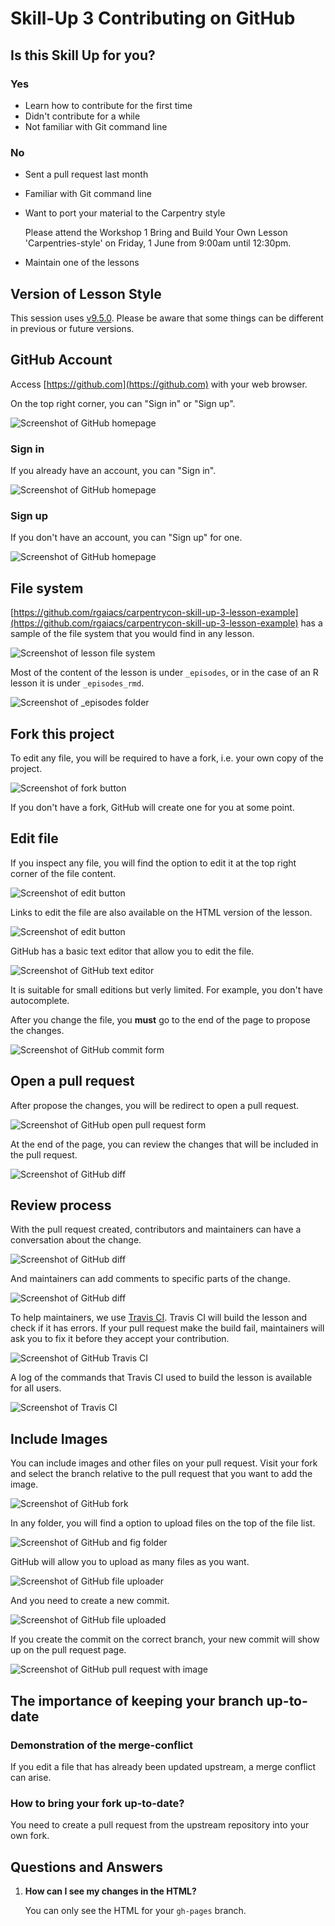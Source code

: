 # Skill-Up 3 Contributing on GitHub

## Is this Skill Up for you?

### Yes

- Learn how to contribute for the first time
- Didn't contribute for a while
- Not familiar with Git command line

### No

- Sent a pull request last month
- Familiar with Git command line
- Want to port your material to the Carpentry style

  Please attend the Workshop 1 Bring and Build Your Own Lesson 'Carpentries-style' on Friday, 1 June from 9:00am until 12:30pm.
- Maintain one of the lessons

## Version of Lesson Style

This session uses [v9.5.0](https://github.com/swcarpentry/styles/releases/tag/v9.5.0).
Please be aware that some things can be different in previous or future versions.

## GitHub Account

Access [https://github.com](https://github.com) with your web browser.

On the top right corner, you can "Sign in" or "Sign up".

![Screenshot of GitHub homepage](img/github.jpg)

### Sign in

If you already have an account, you can "Sign in".

![Screenshot of GitHub homepage](img/github-sign-in.jpg)

### Sign up

If you don't have an account, you can "Sign up" for one.

![Screenshot of GitHub homepage](img/github-sign-up.jpg)

## File system

[https://github.com/rgaiacs/carpentrycon-skill-up-3-lesson-example](https://github.com/rgaiacs/carpentrycon-skill-up-3-lesson-example)
has a sample of the file system that you would find in any lesson.

![Screenshot of lesson file system](img/file-system.jpg)

Most of the content of the lesson is under `_episodes`,
or in the case of an R lesson it is under `_episodes_rmd`.

![Screenshot of _episodes folder](img/file-system-episodes.jpg)

## Fork this project

To edit any file,
you will be required to have a fork,
i.e. your own copy of the project.

![Screenshot of fork button](img/fork.jpg)

If you don't have a fork,
GitHub will create one for you at some point.

## Edit file

If you inspect any file,
you will find the option to edit it
at the top right corner of the file content.

![Screenshot of edit button](img/file.jpg)

Links to edit the file are also available on the HTML version of the lesson.

![Screenshot of edit button](img/file-html.jpg)

GitHub has a basic text editor that allow you to edit the file.

![Screenshot of GitHub text editor](img/github-text-editor.jpg)

It is suitable for small editions but verly limited. For example, you don't have autocomplete.

After you change the file,
you **must** go to the end of the page
to propose the changes.

![Screenshot of GitHub commit form](img/github-commit.jpg)

## Open a pull request

After propose the changes,
you will be redirect to open a pull request.

![Screenshot of GitHub open pull request form](img/github-open-pull-request.jpg)

At the end of the page,
you can review the changes that will be included in the pull request.

![Screenshot of GitHub diff](img/github-diff.jpg)

## Review process

With the pull request created,
contributors and maintainers can have a conversation about the change.

![Screenshot of GitHub diff](img/github-pull-request.jpg)

And maintainers can add comments to specific parts of the change.

![Screenshot of GitHub diff](img/github-pull-request-diff.jpg)

To help maintainers,
we use [Travis CI](https://travis-ci.org/).
Travis CI will build the lesson
and check if it has errors.
If your pull request make the build fail,
maintainers will ask you to fix it before they accept your contribution.

![Screenshot of GitHub Travis CI](img/github-pull-request-travis-ci.jpg)

A log of the commands that Travis CI used to build the lesson
is available for all users.

![Screenshot of Travis CI](img/travis-ci-pull-request-fail.jpg)

## Include Images

You can include images and other files on your pull request.
Visit your fork and select the branch relative to the pull request
that you want to add the image.

![Screenshot of GitHub fork](img/github-add-figure-home.jpg)

In any folder,
you will find a option to upload files
on the top of the file list.

![Screenshot of GitHub and fig folder](img/github-fig-folder.jpg)

GitHub will allow you to upload as many files as you want.

![Screenshot of GitHub file uploader](img/github-add-figure-select.jpg)

And you need to create a new commit.

![Screenshot of GitHub file uploaded](img/github-add-figure-commit.jpg)

If you create the commit on the correct branch,
your new commit will show up on the pull request page.

![Screenshot of GitHub pull request with image](img/github-add-figure-pr.jpg)

## The importance of keeping your branch up-to-date

### Demonstration of the merge-conflict

If you edit a file that has already been updated upstream,
a merge conflict can arise.

### How to bring your fork up-to-date?

You need to create a pull request from the upstream repository into your own fork.

## Questions and Answers

1. **How can I see my changes in the HTML?**

   You can only see the HTML for your `gh-pages` branch.
